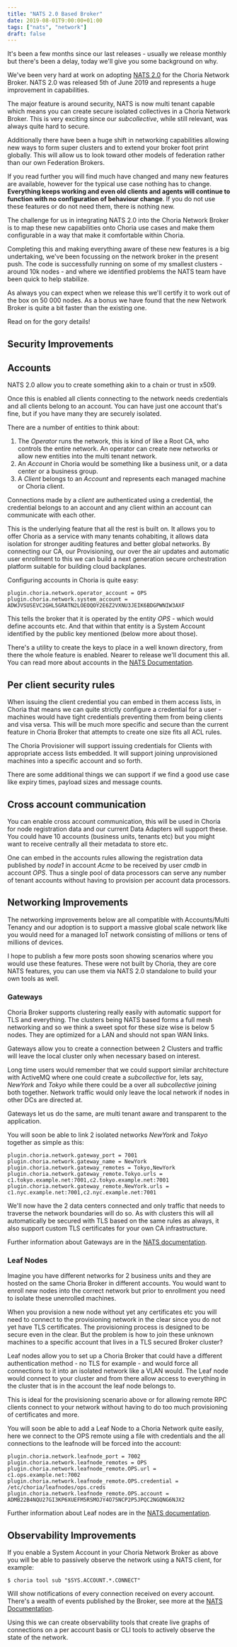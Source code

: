 ```yaml
---
title: "NATS 2.0 Based Broker"
date: 2019-08-01T9:00:00+01:00
tags: ["nats", "network"]
draft: false
---
```


It's been a few months since our last releases - usually we release monthly but there's been a delay, today we'll give you some background on why.

We've been very hard at work on adopting [NATS 2.0](https://github.com/nats-io/nats-server) for the Choria Network Broker. NATS 2.0 was released 5th of June 2019 and represents a huge improvement in capabilities.

The major feature is around security, NATS is now multi tenant capable which means you can create secure isolated collectives in a Choria Network Broker.  This is very exciting since our *subcollective*, while still relevant, was always quite hard to secure.

Additionally there have been a huge shift in networking capabilities allowing new ways to form super clusters and to extend your broker foot print globally. This will allow us to look toward other models of federation rather than our own Federation Brokers.

If you read further you will find much have changed and many new features are available, however for the typical use case nothing has to change.  **Everything keeps working and even old clients and agents will continue to function with no configuration of behaviour change**.  If you do not use these features or do not need them, there is nothing new.

The challenge for us in integrating NATS 2.0 into the Choria Network Broker is to map these new capabilities onto Choria use cases and make them configurable in a way that make it comfortable within Choria. 

Completing this and making everything aware of these new features is a big undertaking, we've been focussing on the network broker in the present push. The code is successfully running on some of my smallest clusters - around 10k nodes - and where we identified problems the NATS team have been quick to help stabilize.

As always you can expect when we release this we'll certify it to work out of the box on 50 000 nodes. As a bonus we have found that the new Network Broker is quite a bit faster than the existing one.

Read on for the gory details!
<!--more-->
## Security Improvements

## Accounts

NATS 2.0 allow you to create something akin to a chain or trust in x509.

Once this is enabled all clients connecting to the network needs credentials and all clients belong to an account. You can have just one account that's fine, but if you have many they are securely isolated.

There are a number of entities to think about:

 1. The *Operator* runs the network, this is kind of like a Root CA, who controls the entire network. An operator can create new networks or allow new entities into the multi tenant network.
 1. An *Account* in Choria would be something like a business unit, or a data center or a business group.
 1. A *Client* belongs to an *Account* and represents each managed machine or Choria client.

Connections made by a *client* are authenticated using a credential, the credential belongs to an account and any client within an account can communicate with each other.

This is the underlying feature that all the rest is built on. It allows you to offer Choria as a service with many tenants cohabiting, it allows data isolation for stronger auditing features and better global networks. By connecting our CA, our Provisioning, our over the air updates and automatic user enrollment to this we can build a next generation secure orchestration platform suitable for building cloud backplanes.

Configuring accounts in Choria is quite easy:

```nohighlight
plugin.choria.network.operator_account = OPS
plugin.choria.network.system_account = ADWJVSUSEVC2GHL5GRATN2LOEOQOY2E6Z2VXNU3JEIK6BDGPWNIW3AXF
```

This tells the broker that it is operated by the entity *OPS* - which would define accounts etc. And that within that entity is a System Account identified by the public key mentioned (below more about those).

There's a utility to create the keys to place in a well known directory, from there the whole feature is enabled.  Nearer to release we'll document this all. You can read more about accounts in the [NATS Documentation](https://nats-io.github.io/docs/nats_server/jwt_auth.html).

## Per client security rules

When issuing the client credential you can embed in them access lists, in Choria that means we can quite strictly configure a credential for a user - machines would have tight credentials preventing them from being clients and visa versa. This will be much more specific and secure than the current feature in Choria Broker that attempts to create one size fits all ACL rules.

The Choria Provisioner will support issuing credentials for Clients with appropriate access lists embedded. It will support joining unprovisioned machines into a specific account and so forth.

There are some additional things we can support if we find a good use case like expiry times, payload sizes and message counts.

## Cross account communication

You can enable cross account communication, this will be used in Choria for node registration data and our current Data Adapters will support these.  You could have 10 accounts (business units, tenants etc) but you might want to receive centrally all their metadata to store etc.

One can embed in the accounts rules allowing the registration data published by *node1* in account *Acme* to be received by user *cmdb* in account *OPS*.  Thus a single pool of data processors can serve any number of tenant accounts without having to provision per account data processors.

## Networking Improvements

The networking improvements below are all compatible with Accounts/Multi Tenancy and our adoption is to support a massive global scale network like you would need for a managed IoT network consisting of millions or tens of millions of devices.

I hope to publish a few more posts soon showing scenarios where you would use these features. These were not built by Choria, they are core NATS features, you can use them via NATS 2.0 standalone to build your own tools as well.

### Gateways

Choria Broker supports clustering really easily with automatic support for TLS and everything.  The clusters being NATS based forms a full mesh networking and so we think a sweet spot for these size wise is below 5 nodes. They are optimized for a LAN and should not span WAN links.

Gateways allow you to create a connection between 2 Clusters and traffic will leave the local cluster only when necessary based on interest.

Long time users would remember that we could support similar architecture with ActiveMQ where one could create a *subcollective* for, lets say, *NewYork* and *Tokyo* while there could be a over all *subcollective* joining both together. Network traffic would only leave the local network if nodes in other DCs are directed at.

Gateways let us do the same, are multi tenant aware and transparent to the application. 

You will soon be able to link 2 isolated networks *NewYork* and *Tokyo* together as simple as this:

```nohighlight
plugin.choria.network.gateway_port = 7001
plugin.choria.network.gateway_name = NewYork
plugin.choria.network.gateway_remotes = Tokyo,NewYork
plugin.choria.network.gateway_remote.Tokyo.urls = c1.tokyo.example.net:7001,c2.tokyo.example.net:7001
plugin.choria.network.gateway_remote.NewYork.urls = c1.nyc.example.net:7001,c2.nyc.example.net:7001
```

We'll now have the 2 data centers connected and only traffic that needs to traverse the network boundaries will do so.  As with clusters this will all automatically be secured with TLS based on the same rules as always, it also support custom TLS certificates for your own CA infrastructure.

Further information about Gateways are in the [NATS documentation](https://nats-io.github.io/docs/gateways/).

### Leaf Nodes

Imagine you have different networks for 2 business units and they are hosted on the same Choria Broker in different accounts. You would want to enroll new nodes into the correct network but prior to enrollment you need to isolate these unenrolled machines.

When you provision a new node without yet any certificates etc you will need to connect to the provisioning network in the clear since you do not yet have TLS certificates. The provisioning process is designed to be secure even in the clear. But the problem is how to join these unknown machines to a specific account that lives in a TLS secured Broker cluster?

Leaf nodes allow you to set up a Choria Broker that could have a different authentication method - no TLS for example - and would force all connections to it into an isolated network like a VLAN would. The Leaf node would connect to your cluster and from there allow access to everything in the cluster that is in the account the leaf node belongs to.

This is ideal for the provisioning scenario above or for allowing remote RPC clients connect to your network without having to do too much provisioning of certificates and more.

You will soon be able to add a Leaf Node to a Choria Network quite easily, here we connect to the OPS remote using a file with credentials and the all connections to the leafnode will be forced into the account:

```nohighlight
plugin.choria.network.leafnode_port	= 7002
plugin.choria.network.leafnode_remotes = OPS
plugin.choria.network.leafnode_remote.OPS.url = c1.ops.example.net:7002
plugin.choria.network.leafnode_remote.OPS.credential = /etc/choria/leafnodes/ops.creds
plugin.choria.network.leafnode_remote.OPS.account = ADMB22B4NQU27GI3KP6XUEFM5RSMOJY4O75NCP2P5JPQC2NGQNG6NJX2
```

Further information about Leaf nodes are in the [NATS documentation](https://nats-io.github.io/docs/leafnodes/).

## Observability Improvements

If you enable a System Account in your Choria Network Broker as above you will be able to passively observe the network using a NATS client, for example:

```nohighlight
$ choria tool sub "$SYS.ACCOUNT.*.CONNECT"
```

Will show notifications of every connection received on every account.  There's a wealth of events published by the Broker, see more at the [NATS Documentation](https://nats-io.github.io/docs/sys_accounts/sys_accounts.html).

Using this we can create observability tools that create live graphs of connections on a per account basis or CLI tools to actively observe the state of the network.